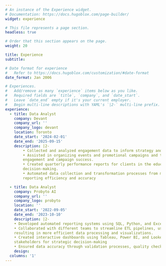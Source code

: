 ```yaml
---
# An instance of the Experience widget.
# Documentation: https://docs.hugoblox.com/page-builder/
widget: experience

# This file represents a page section.
headless: true

# Order that this section appears on the page.
weight: 20

title: Experience
subtitle:

# Date format for experience
#   Refer to https://docs.hugoblox.com/customization/#date-format
date_format: Jan 2006

# Experiences.
#   Add/remove as many `experience` items below as you like.
#   Required fields are `title`, `company`, and `date_start`.
#   Leave `date_end` empty if it's your current employer.
#   Begin multi-line descriptions with YAML's `|2-` multi-line prefix.
experience:
  - title: Data Analyst
    company: Devant
    company_url: ''
    company_logo: devant
    location: Toronto
    date_start: '2024-02-01'
    date_end: '2025-09-15'
    description: |2-
        • Collected and analyzed engagement data to inform strategy and improve targeting using KPI tracking. 
        • Assisted in organizing events and promotional campaigns and tracked performance metrics to measure 
        engagement and campaign success. 
        • Created quarterly performance reports for clients in the education sector, offering insights to support strategic 
        decision-making. 
        • Automated data collection and transformation processes from multiple sources into Power BI, enhancing 
        reporting efficiency and accuracy

  - title: Data Analyst
    company: Probyto AI
    company_url: ''
    company_logo: probyto
    location: ''
    date_start: '2022-09-05'
    date_end: '2023-10-10'
    description: |2-
    • Developed automated reporting systems using SQL, Python, and Excel, reducing report generation time by 30%. 
    • Collaborated with different teams to streamline ETL pipelines, used Python to integrate data into the cloud, 
    resulting in more efficient data processing and visualizations. 
    • Created interactive dashboards using Tableau, Power BI, and Looker to monitor real-time KPIs used by 
    stakeholders for strategic decision-making 
    • Ensured data accuracy through validation processes, quality checks, and supporting decision-making. 
    design:
  columns: '1'
---
```

